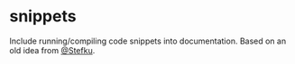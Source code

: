 # snippets
Include running/compiling code snippets into documentation. 
Based on an old idea from [@Stefku](https://github.com/Stefku).

